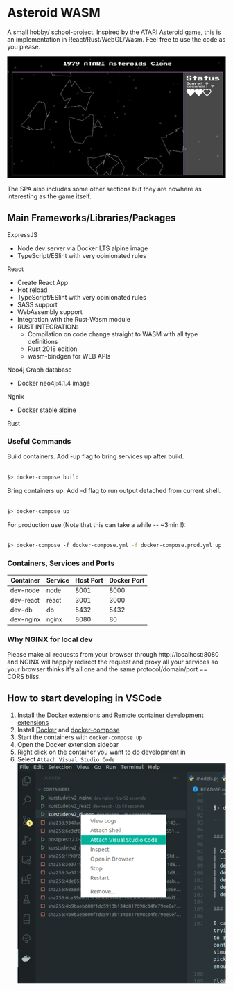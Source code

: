 # Asteroid WASM

A small hobby/ school-project. Inspired by the ATARI Asteroid game, this is an
implementation in React/Rust/WebGL/Wasm. Feel free to use the code as you please.

![Tutorial on what to click](docs/game.png)

The SPA also includes some other sections but they are nowhere as interesting as the game itself.

## Main Frameworks/Libraries/Packages

ExpressJS

- Node dev server via Docker LTS alpine image
- TypeScript/ESlint with very opinionated rules

React

- Create React App
- Hot reload
- TypeScript/ESlint with very opinionated rules
- SASS support
- WebAssembly support
- Integration with the Rust-Wasm module
- RUST INTEGRATION:
  - Compilation on code change straight to WASM with all type definitions
  - Rust 2018 edition
  - wasm-bindgen for WEB APIs

Neo4j Graph database

- Docker neo4j:4.1.4 image

Ngnix

- Docker stable alpine

Rust


### Useful Commands

Build containers. Add -up flag to bring services up after build.

```sh

$> docker-compose build

```

Bring containers up. Add -d flag to run output detached from current shell.

```sh

$> docker-compose up

```

For production use (Note that this can take a while -- ~3min !):

```sh

$> docker-compose -f docker-compose.yml -f docker-compose.prod.yml up

```


### Containers, Services and Ports

| Container | Service | Host Port | Docker Port |
| --------- | ------- | --------- | ----------- |
| dev-node  | node    | 8001      | 8000        |
| dev-react | react   | 3001      | 3000        |
| dev-db    | db      | 5432      | 5432        |
| dev-nginx | nginx   | 8080      | 80          |

### Why NGINX for local dev

Please make all requests from your browser through http://localhost:8080 and
NGINX will happily redirect the request and proxy all your services so your
browser thinks it's all one and the same protocol/domain/port == CORS bliss.


## How to start developing in VSCode

1. Install the
   [Docker extensions](https://marketplace.visualstudio.com/items?itemName=ms-azuretools.vscode-docker)
   and
   [Remote container development extensions](https://marketplace.visualstudio.com/items?itemName=ms-vscode-remote.remote-containers)
2. Install [Docker](https://docs.docker.com/engine/install/) and
   [docker-compose](https://docs.docker.com/compose/install/)
3. Start the containers with `docker-compose up`
4. Open the Docker extension sidebar
5. Right click on the container you want to do development in
6. Select `Attach Visual Studio Code`
   ![Tutorial on what to click](docs/vscode-docker-remote-tut.png)
